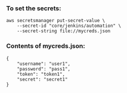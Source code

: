 ### To set the secrets:

```
aws secretsmanager put-secret-value \
    --secret-id "core/jenkins/automation" \
    --secret-string file://mycreds.json
```
### Contents of mycreds.json:
```
{
    "username": "user1",
    "password": "pass1",
    "token": "token1",
    "secret": "secret1"
}
```